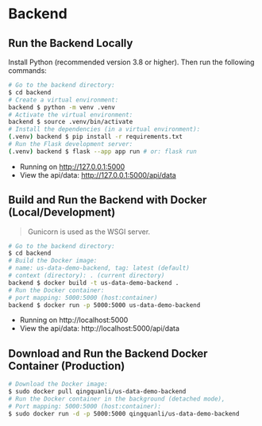 # Backend

## Run the Backend Locally

Install Python (recommended version 3.8 or higher).
Then run the following commands:

```bash
# Go to the backend directory:
$ cd backend
# Create a virtual environment:
backend $ python -m venv .venv
# Activate the virtual environment:
backend $ source .venv/bin/activate
# Install the dependencies (in a virtual environment):
(.venv) backend $ pip install -r requirements.txt
# Run the Flask development server:
(.venv) backend $ flask --app app run # or: flask run
```

- Running on http://127.0.0.1:5000
- View the api/data: http://127.0.0.1:5000/api/data

## Build and Run the Backend with Docker (Local/Development)

> Gunicorn is used as the WSGI server.

```bash
# Go to the backend directory:
$ cd backend
# Build the Docker image:
# name: us-data-demo-backend, tag: latest (default)
# context (directory): . (current directory)
backend $ docker build -t us-data-demo-backend .
# Run the Docker container:
# port mapping: 5000:5000 (host:container)
backend $ docker run -p 5000:5000 us-data-demo-backend
```

- Running on http://localhost:5000
- View the api/data: http://localhost:5000/api/data

## Download and Run the Backend Docker Container (Production)

```bash
# Download the Docker image:
$ sudo docker pull qingquanli/us-data-demo-backend
# Run the Docker container in the background (detached mode),
# Port mapping: 5000:5000 (host:container):
$ sudo docker run -d -p 5000:5000 qingquanli/us-data-demo-backend
```

